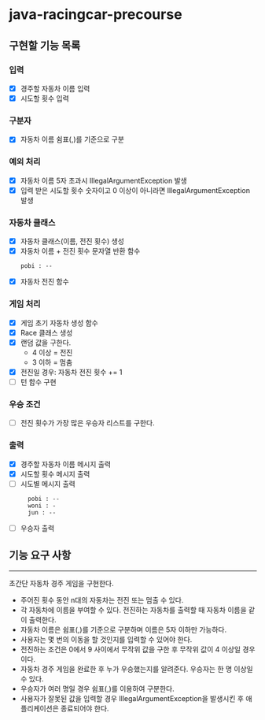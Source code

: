 # java-racingcar-precourse
## 구현할 기능 목록
### 입력
- [x] 경주할 자동차 이름 입력
- [x] 시도할 횟수 입력
### 구분자
- [x] 자동차 이름 쉼표(,)를 기준으로 구분
### 예외 처리
- [x] 자동차 이름 5자 초과시 IllegalArgumentException 발생
- [x] 입력 받은 시도할 횟수 숫자이고 0 이상이 아니라면 IllegalArgumentException 발생
### 자동차 클래스
- [x] 자동차 클래스(이름, 전진 횟수) 생성
- [x] 자동차 이름 + 전진 횟수 문자열 반환 함수
    ```
  pobi : --
    ```
- [x] 자동차 전진 함수
### 게임 처리
- [x] 게임 초기 자동차 생성 함수
- [x] Race 클래스 생성
- [x] 랜덤 값을 구한다.
  - 4 이상 = 전진
  - 3 이하 = 멈춤
- [x] 전진일 경우: 자동차 전진 횟수 += 1 
- [ ] 턴 함수 구현
### 우승 조건
- [ ] 전진 횟수가 가장 많은 우승자 리스트를 구한다.
### 출력
- [x] 경주할 자동차 이름 메시지 출력
- [x] 시도할 횟수 메시지 출력
- [ ] 시도별 메시지 출력
  ```
    pobi : --
    woni : -
    jun : --
    ```
- [ ] 우승자 출력

## 기능 요구 사항

---
초간단 자동차 경주 게임을 구현한다.

- 주어진 횟수 동안 n대의 자동차는 전진 또는 멈출 수 있다.
- 각 자동차에 이름을 부여할 수 있다. 전진하는 자동차를 출력할 때 자동차 이름을 같이 출력한다.
- 자동차 이름은 쉼표(,)를 기준으로 구분하며 이름은 5자 이하만 가능하다.
- 사용자는 몇 번의 이동을 할 것인지를 입력할 수 있어야 한다.
- 전진하는 조건은 0에서 9 사이에서 무작위 값을 구한 후 무작위 값이 4 이상일 경우이다.
- 자동차 경주 게임을 완료한 후 누가 우승했는지를 알려준다. 우승자는 한 명 이상일 수 있다.
- 우승자가 여러 명일 경우 쉼표(,)를 이용하여 구분한다.
- 사용자가 잘못된 값을 입력할 경우 IllegalArgumentException을 발생시킨 후 애플리케이션은 종료되어야 한다.